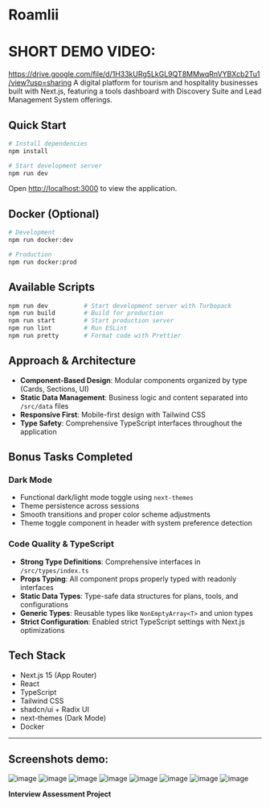 # Roamlii
# SHORT DEMO VIDEO:
https://drive.google.com/file/d/1H33kURg5LkGL9QT8MMwqRnVYBXcb2Tu1/view?usp=sharing
A digital platform for tourism and hospitality businesses built with Next.js, featuring a tools dashboard with Discovery Suite and Lead Management System offerings.

## Quick Start

```bash
# Install dependencies
npm install

# Start development server
npm run dev
```

Open [http://localhost:3000](http://localhost:3000) to view the application.

## Docker (Optional)

```bash
# Development
npm run docker:dev

# Production
npm run docker:prod
```

## Available Scripts

```bash
npm run dev          # Start development server with Turbopack
npm run build        # Build for production
npm run start        # Start production server
npm run lint         # Run ESLint
npm run pretty       # Format code with Prettier
```

## Approach & Architecture

- **Component-Based Design**: Modular components organized by type (Cards, Sections, UI)
- **Static Data Management**: Business logic and content separated into `/src/data` files
- **Responsive First**: Mobile-first design with Tailwind CSS
- **Type Safety**: Comprehensive TypeScript interfaces throughout the application

## Bonus Tasks Completed

### Dark Mode
- Functional dark/light mode toggle using `next-themes`
- Theme persistence across sessions
- Smooth transitions and proper color scheme adjustments
- Theme toggle component in header with system preference detection

### Code Quality & TypeScript
- **Strong Type Definitions**: Comprehensive interfaces in `/src/types/index.ts`
- **Props Typing**: All component props properly typed with readonly interfaces
- **Static Data Types**: Type-safe data structures for plans, tools, and configurations
- **Generic Types**: Reusable types like `NonEmptyArray<T>` and union types
- **Strict Configuration**: Enabled strict TypeScript settings with Next.js optimizations

## Tech Stack

- Next.js 15 (App Router)
- React 
- TypeScript
- Tailwind CSS
- shadcn/ui + Radix UI
- next-themes (Dark Mode)
- Docker

---
## Screenshots demo:
![image](https://github.com/user-attachments/assets/54f96149-faf4-481d-83b1-5bb525cadfb1)
![image](https://github.com/user-attachments/assets/c7c8828d-0e3f-41b6-89bd-1174ad7d7a72)
![image](https://github.com/user-attachments/assets/d3250bdf-dfa9-406c-9d5d-065d0f667317)
![image](https://github.com/user-attachments/assets/5033990e-36b9-41b0-a96d-66ea2f6b0ecf)
![image](https://github.com/user-attachments/assets/d8bf011a-db9b-4174-8613-e35289a6d190)
![image](https://github.com/user-attachments/assets/6157dee9-d2c7-4ce8-b91e-e1bc3a9162c3)
![image](https://github.com/user-attachments/assets/6f7176cc-871b-45cd-82db-eb40ef90802c)
![image](https://github.com/user-attachments/assets/5d29b828-9860-4706-b87b-608948dac711)




**Interview Assessment Project** 
